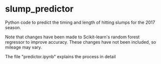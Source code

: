 # slump_predictor

Python code to predict the timing and length of hitting slumps for the 2017 season.

Note that changes have been made to Scikit-learn's random forest regressor to improve accuracy. These changes have not been included, so mileage may vary.

The file "predictor.ipynb" explains the process in detail
